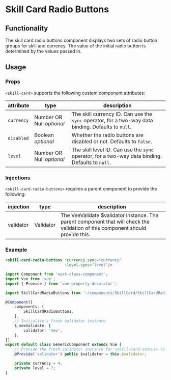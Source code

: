 # Skill Card Radio Buttons

## Functionality

The skill card radio buttons component displays two sets of radio button groups for skill and currency. The value of the initial radio button is determined by the values passed in.

## Usage

### Props

`<skill-card>` supports the following custom component attributes:

| attribute | type | description
| --- | --- | ---
| `currency` | Number OR Null *optional* | The skill currency ID. Can use the `sync` operator, for a two-way data binding. Defaults to `null`.
| `disabled` | Boolean *optional* | Whether the radio buttons are disabled or not. Defaults to `false`.
| `level` | Number OR Null *optional* | The skill level ID. Can use the `sync` operator, for a two-way data binding. Defaults to `null`.

### Injections

`<skill-card-radio-buttons>` requires a parent component to provide the following:

| injection | type | description
| --- | --- | ---
| validator | Validator | The VeeValidate $validator instance. The parent component that will check the validation of this component should provide this.

### Example

```html
<skill-card-radio-buttons :currency.sync="currency"
                          :level.sync="level"/>
```

```ts
import Component from 'nuxt-class-component';
import Vue from 'vue';
import { Provide } from 'vue-property-decorator';

import SkillCardRadioButtons from '~/components/SkillCard/SkillCardRadioButtons/SkillCardRadioButtons.vue';

@Component({
    components: {
        SkillCardRadioButtons,
    },
    // Initialize a fresh validator instance.
    $_veeValidate: {
        validator: 'new',
    },
})
export default class GenericComponent extends Vue {
    // Provide the fresh validator instance for <skill-card-status> to inject.
    @Provide('validator') public $validator = this.$validator;

    private currency = 4;
    private level = 2;
}
```